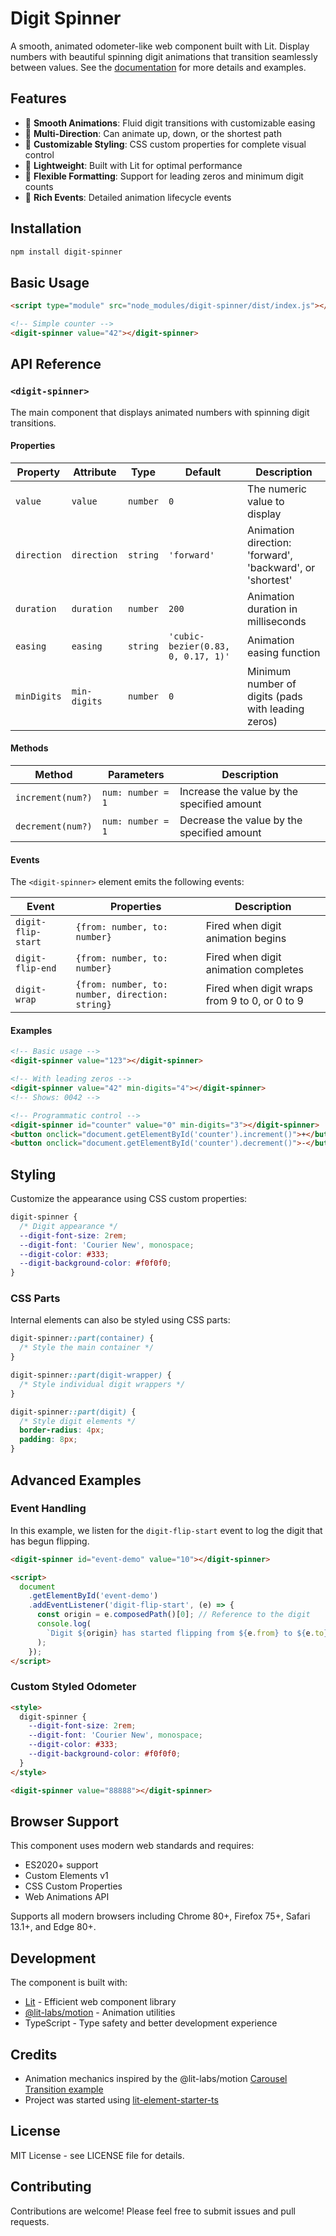# Digit Spinner

A smooth, animated odometer-like web component built with Lit. Display numbers with beautiful spinning digit animations that transition seamlessly between values. See the [documentation](https://binlabs.github.io/digit-spinner/) for more details and examples.

## Features

- 🎯 **Smooth Animations**: Fluid digit transitions with customizable easing
- 🔄 **Multi-Direction**: Can animate up, down, or the shortest path
- 🎨 **Customizable Styling**: CSS custom properties for complete visual control
- 📱 **Lightweight**: Built with Lit for optimal performance
- 🔢 **Flexible Formatting**: Support for leading zeros and minimum digit counts
- 🎪 **Rich Events**: Detailed animation lifecycle events

## Installation

```bash
npm install digit-spinner
```

## Basic Usage

```html
<script type="module" src="node_modules/digit-spinner/dist/index.js"></script>

<!-- Simple counter -->
<digit-spinner value="42"></digit-spinner>
```

## API Reference

### `<digit-spinner>`

The main component that displays animated numbers with spinning digit transitions.

#### Properties

| Property    | Attribute    | Type     | Default                            | Description                                               |
| ----------- | ------------ | -------- | ---------------------------------- | --------------------------------------------------------- |
| `value`     | `value`      | `number` | `0`                                | The numeric value to display                              |
| `direction` | `direction`  | `string` | `'forward'`                        | Animation direction: 'forward', 'backward', or 'shortest' |
| `duration`  | `duration`   | `number` | `200`                              | Animation duration in milliseconds                        |
| `easing`    | `easing`     | `string` | `'cubic-bezier(0.83, 0, 0.17, 1)'` | Animation easing function                                 |
| `minDigits` | `min-digits` | `number` | `0`                                | Minimum number of digits (pads with leading zeros)        |

#### Methods

| Method            | Parameters        | Description                                |
| ----------------- | ----------------- | ------------------------------------------ |
| `increment(num?)` | `num: number = 1` | Increase the value by the specified amount |
| `decrement(num?)` | `num: number = 1` | Decrease the value by the specified amount |

#### Events

The `<digit-spinner>` element emits the following events:

| Event              | Properties                                      | Description                                   |
| ------------------ | ----------------------------------------------- | --------------------------------------------- |
| `digit-flip-start` | `{from: number, to: number}`                    | Fired when digit animation begins             |
| `digit-flip-end`   | `{from: number, to: number}`                    | Fired when digit animation completes          |
| `digit-wrap`       | `{from: number, to: number, direction: string}` | Fired when digit wraps from 9 to 0, or 0 to 9 |

#### Examples

```html
<!-- Basic usage -->
<digit-spinner value="123"></digit-spinner>

<!-- With leading zeros -->
<digit-spinner value="42" min-digits="4"></digit-spinner>
<!-- Shows: 0042 -->

<!-- Programmatic control -->
<digit-spinner id="counter" value="0" min-digits="3"></digit-spinner>
<button onclick="document.getElementById('counter').increment()">+</button>
<button onclick="document.getElementById('counter').decrement()">-</button>
```

## Styling

Customize the appearance using CSS custom properties:

```css
digit-spinner {
  /* Digit appearance */
  --digit-font-size: 2rem;
  --digit-font: 'Courier New', monospace;
  --digit-color: #333;
  --digit-background-color: #f0f0f0;
}
```

### CSS Parts

Internal elements can also be styled using CSS parts:

```css
digit-spinner::part(container) {
  /* Style the main container */
}

digit-spinner::part(digit-wrapper) {
  /* Style individual digit wrappers */
}

digit-spinner::part(digit) {
  /* Style digit elements */
  border-radius: 4px;
  padding: 8px;
}
```

## Advanced Examples

### Event Handling

In this example, we listen for the `digit-flip-start` event to log the digit that has begun flipping.

```html
<digit-spinner id="event-demo" value="10"></digit-spinner>

<script>
  document
    .getElementById('event-demo')
    .addEventListener('digit-flip-start', (e) => {
      const origin = e.composedPath()[0]; // Reference to the digit
      console.log(
        `Digit ${origin} has started flipping from ${e.from} to ${e.to}`
      );
    });
</script>
```

### Custom Styled Odometer

```html
<style>
  digit-spinner {
    --digit-font-size: 2rem;
    --digit-font: 'Courier New', monospace;
    --digit-color: #333;
    --digit-background-color: #f0f0f0;
  }
</style>

<digit-spinner value="88888"></digit-spinner>
```

## Browser Support

This component uses modern web standards and requires:

- ES2020+ support
- Custom Elements v1
- CSS Custom Properties
- Web Animations API

Supports all modern browsers including Chrome 80+, Firefox 75+, Safari 13.1+, and Edge 80+.

## Development

The component is built with:

- [Lit](https://lit.dev/) - Efficient web component library
- [@lit-labs/motion](https://www.npmjs.com/package/@lit-labs/motion) - Animation utilities
- TypeScript - Type safety and better development experience

## Credits

- Animation mechanics inspired by the @lit-labs/motion [Carousel Transition example](https://lit.dev/playground/#sample=examples/motion-carousel)
- Project was started using [lit-element-starter-ts](https://github.com/lit/lit-element-starter-ts)

## License

MIT License - see LICENSE file for details.

## Contributing

Contributions are welcome! Please feel free to submit issues and pull requests.
